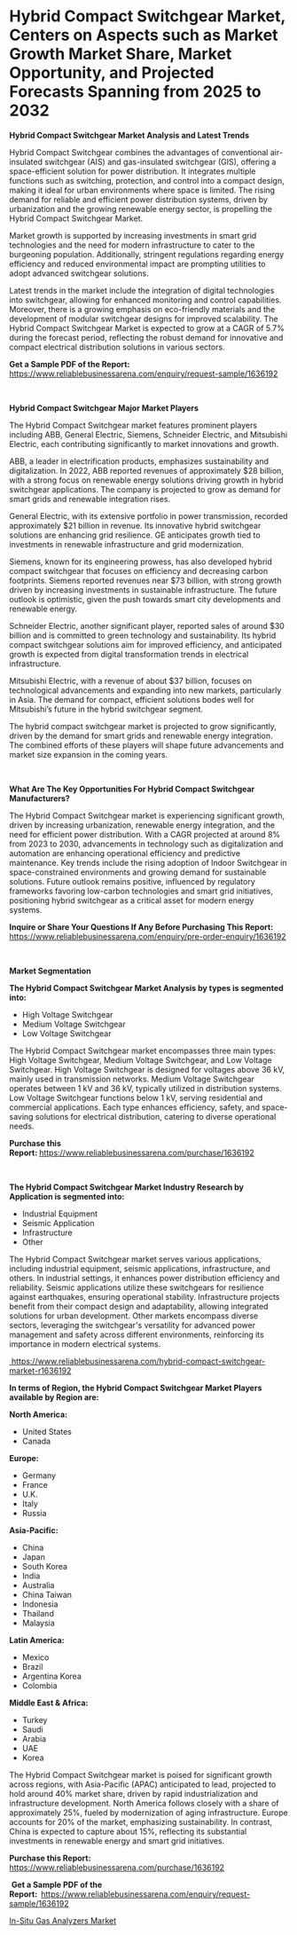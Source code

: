 <p><h1>Hybrid Compact Switchgear Market, Centers on Aspects such as Market Growth Market Share, Market Opportunity, and Projected Forecasts Spanning from 2025 to 2032</h1></p><p><strong>Hybrid Compact Switchgear Market Analysis and Latest Trends</strong></p>
<p><p>Hybrid Compact Switchgear combines the advantages of conventional air-insulated switchgear (AIS) and gas-insulated switchgear (GIS), offering a space-efficient solution for power distribution. It integrates multiple functions such as switching, protection, and control into a compact design, making it ideal for urban environments where space is limited. The rising demand for reliable and efficient power distribution systems, driven by urbanization and the growing renewable energy sector, is propelling the Hybrid Compact Switchgear Market.</p><p>Market growth is supported by increasing investments in smart grid technologies and the need for modern infrastructure to cater to the burgeoning population. Additionally, stringent regulations regarding energy efficiency and reduced environmental impact are prompting utilities to adopt advanced switchgear solutions. </p><p>Latest trends in the market include the integration of digital technologies into switchgear, allowing for enhanced monitoring and control capabilities. Moreover, there is a growing emphasis on eco-friendly materials and the development of modular switchgear designs for improved scalability. The Hybrid Compact Switchgear Market is expected to grow at a CAGR of 5.7% during the forecast period, reflecting the robust demand for innovative and compact electrical distribution solutions in various sectors.</p></p>
<p><strong>Get a Sample PDF of the Report:&nbsp;</strong> <a href="https://www.reliablebusinessarena.com/enquiry/request-sample/1636192?utm_campaign=2947&utm_medium=2&utm_source=Github&utm_content=ia&utm_term=23032025&utm_id=hybrid-compact-switchgear">https://www.reliablebusinessarena.com/enquiry/request-sample/1636192</a></p>
<p>&nbsp;</p>
<p><strong>Hybrid Compact Switchgear Major Market Players</strong></p>
<p><p>The Hybrid Compact Switchgear market features prominent players including ABB, General Electric, Siemens, Schneider Electric, and Mitsubishi Electric, each contributing significantly to market innovations and growth. </p><p>ABB, a leader in electrification products, emphasizes sustainability and digitalization. In 2022, ABB reported revenues of approximately $28 billion, with a strong focus on renewable energy solutions driving growth in hybrid switchgear applications. The company is projected to grow as demand for smart grids and renewable integration rises.</p><p>General Electric, with its extensive portfolio in power transmission, recorded approximately $21 billion in revenue. Its innovative hybrid switchgear solutions are enhancing grid resilience. GE anticipates growth tied to investments in renewable infrastructure and grid modernization.</p><p>Siemens, known for its engineering prowess, has also developed hybrid compact switchgear that focuses on efficiency and decreasing carbon footprints. Siemens reported revenues near $73 billion, with strong growth driven by increasing investments in sustainable infrastructure. The future outlook is optimistic, given the push towards smart city developments and renewable energy.</p><p>Schneider Electric, another significant player, reported sales of around $30 billion and is committed to green technology and sustainability. Its hybrid compact switchgear solutions aim for improved efficiency, and anticipated growth is expected from digital transformation trends in electrical infrastructure.</p><p>Mitsubishi Electric, with a revenue of about $37 billion, focuses on technological advancements and expanding into new markets, particularly in Asia. The demand for compact, efficient solutions bodes well for Mitsubishi’s future in the hybrid switchgear segment.</p><p>The hybrid compact switchgear market is projected to grow significantly, driven by the demand for smart grids and renewable energy integration. The combined efforts of these players will shape future advancements and market size expansion in the coming years.</p></p>
<p>&nbsp;</p>
<p><strong>What Are The Key Opportunities For Hybrid Compact Switchgear Manufacturers?</strong></p>
<p><p>The Hybrid Compact Switchgear market is experiencing significant growth, driven by increasing urbanization, renewable energy integration, and the need for efficient power distribution. With a CAGR projected at around 8% from 2023 to 2030, advancements in technology such as digitalization and automation are enhancing operational efficiency and predictive maintenance. Key trends include the rising adoption of Indoor Switchgear in space-constrained environments and growing demand for sustainable solutions. Future outlook remains positive, influenced by regulatory frameworks favoring low-carbon technologies and smart grid initiatives, positioning hybrid switchgear as a critical asset for modern energy systems.</p></p>
<p><strong>Inquire or Share Your Questions If Any Before Purchasing This Report:</strong> <a href="https://www.reliablebusinessarena.com/enquiry/pre-order-enquiry/1636192?utm_campaign=2947&utm_medium=2&utm_source=Github&utm_content=ia&utm_term=23032025&utm_id=hybrid-compact-switchgear">https://www.reliablebusinessarena.com/enquiry/pre-order-enquiry/1636192</a></p>
<p>&nbsp;</p>
<p><strong>Market Segmentation</strong></p>
<p><strong>The Hybrid Compact Switchgear Market Analysis by types is segmented into:</strong></p>
<p><ul><li>High Voltage Switchgear</li><li>Medium Voltage Switchgear</li><li>Low Voltage Switchgear</li></ul></p>
<p><p>The Hybrid Compact Switchgear market encompasses three main types: High Voltage Switchgear, Medium Voltage Switchgear, and Low Voltage Switchgear. High Voltage Switchgear is designed for voltages above 36 kV, mainly used in transmission networks. Medium Voltage Switchgear operates between 1 kV and 36 kV, typically utilized in distribution systems. Low Voltage Switchgear functions below 1 kV, serving residential and commercial applications. Each type enhances efficiency, safety, and space-saving solutions for electrical distribution, catering to diverse operational needs.</p></p>
<p><strong>Purchase this Report:&nbsp;</strong><a href="https://www.reliablebusinessarena.com/purchase/1636192?utm_campaign=2947&utm_medium=2&utm_source=Github&utm_content=ia&utm_term=23032025&utm_id=hybrid-compact-switchgear">https://www.reliablebusinessarena.com/purchase/1636192</a></p>
<p>&nbsp;</p>
<p><strong>The Hybrid Compact Switchgear Market Industry Research by Application is segmented into:</strong></p>
<p><ul><li>Industrial Equipment</li><li>Seismic Application</li><li>Infrastructure</li><li>Other</li></ul></p>
<p><p>The Hybrid Compact Switchgear market serves various applications, including industrial equipment, seismic applications, infrastructure, and others. In industrial settings, it enhances power distribution efficiency and reliability. Seismic applications utilize these switchgears for resilience against earthquakes, ensuring operational stability. Infrastructure projects benefit from their compact design and adaptability, allowing integrated solutions for urban development. Other markets encompass diverse sectors, leveraging the switchgear's versatility for advanced power management and safety across different environments, reinforcing its importance in modern electrical systems.</p></p>
<p><a href="https://www.reliablebusinessarena.com/hybrid-compact-switchgear-market-r1636192?utm_campaign=2947&utm_medium=2&utm_source=Github&utm_content=ia&utm_term=23032025&utm_id=hybrid-compact-switchgear">&nbsp;https://www.reliablebusinessarena.com/hybrid-compact-switchgear-market-r1636192</a></p>
<p><strong>In terms of Region, the Hybrid Compact Switchgear Market Players available by Region are:</strong></p>
<p>
    <p> <strong> North America: </strong>
        <ul>
            <li>United States</li>
            <li>Canada</li>
        </ul>
        </p> 
    <p> <strong> Europe: </strong>
        <ul>
            <li>Germany</li>
            <li>France</li>
            <li>U.K.</li>
            <li>Italy</li>
            <li>Russia</li>
        </ul>
        </p> 
    <p> <strong> Asia-Pacific: </strong>
        <ul>
            <li>China</li>
            <li>Japan</li>
            <li>South Korea</li>
            <li>India</li>
            <li>Australia</li>
            <li>China Taiwan</li>
            <li>Indonesia</li>
            <li>Thailand</li>
            <li>Malaysia</li>
        </ul>
        </p> 
    <p> <strong> Latin America: </strong>
        <ul>
            <li>Mexico</li>
            <li>Brazil</li>
            <li>Argentina Korea</li>
            <li>Colombia</li>
        </ul>
        </p> 
    <p> <strong> Middle East & Africa: </strong>
        <ul>
            <li>Turkey</li>
            <li>Saudi</li>
            <li>Arabia</li>
            <li>UAE</li>
            <li>Korea</li>
        </ul>
    </p>
    </p>
<p><p>The Hybrid Compact Switchgear market is poised for significant growth across regions, with Asia-Pacific (APAC) anticipated to lead, projected to hold around 40% market share, driven by rapid industrialization and infrastructure development. North America follows closely with a share of approximately 25%, fueled by modernization of aging infrastructure. Europe accounts for 20% of the market, emphasizing sustainability. In contrast, China is expected to capture about 15%, reflecting its substantial investments in renewable energy and smart grid initiatives.</p></p>
<p><strong>Purchase this Report: </strong><a href="https://www.reliablebusinessarena.com/purchase/1636192?utm_campaign=2947&utm_medium=2&utm_source=Github&utm_content=ia&utm_term=23032025&utm_id=hybrid-compact-switchgear">https://www.reliablebusinessarena.com/purchase/1636192</a></p>
<p>&nbsp;<strong>Get a Sample PDF of the Report:&nbsp;&nbsp;</strong><a href="https://www.reliablebusinessarena.com/enquiry/request-sample/1636192?utm_campaign=2947&utm_medium=2&utm_source=Github&utm_content=ia&utm_term=23032025&utm_id=hybrid-compact-switchgear">https://www.reliablebusinessarena.com/enquiry/request-sample/1636192</a></p>
<p><strong></strong></p>
<p><p><a href="https://github.com/kaloyhboosh/Market-Research-Report-List-1/blob/main/in-situ-gas-analyzers-market.md?utm_campaign=2947&utm_medium=2&utm_source=Github&utm_content=ia&utm_term=23032025&utm_id=hybrid-compact-switchgear">In-Situ Gas Analyzers Market</a></p></p>